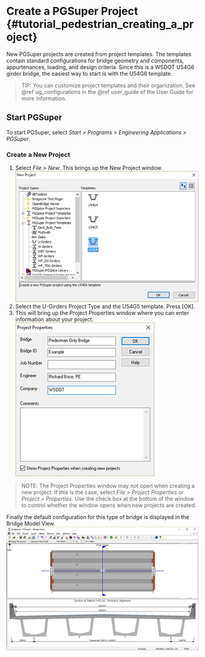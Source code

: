 Create a PGSuper Project {#tutorial_pedestrian_creating_a_project}
============
New PGSuper projects are created from project templates. The templates contain standard configurations for bridge geometry and components, appurtenances, loading, and design criteria. Since this is a WSDOT U54G6 girder bridge, the easiest way to start is with the U54G6 template.

> TIP: You can customize project templates and their organization. See @ref ug_configurations in the @ref user_guide of the User Guide for more information.

Start PGSuper
-------------
To start PGSuper, select *Start > Programs > Engineering Applications > PGSuper*.

### Create a New Project ###
1. Select *File > New*. This brings up the New Project window. ![](Tutorial_Pedestrian_New_Project.png)
2. Select the U-Girders Project Type and the U54G5 template. Press [OK].
3. This will bring up the Project Properties window where you can enter information about your project. ![](Tutorial_Pedestrian_Project_Properties.png)

> NOTE: The Project Properties window may not open when creating a new project. If this is the case, select *File > Project Properties* or *Project > Properties*. Use the check box at the bottom of the window to control whether the window opens when new projects are created.

Finally the default configuration for this type of bridge is displayed in the Bridge Model View.
![](Tutorial_Pedestrian_Default_Bridge.png)



